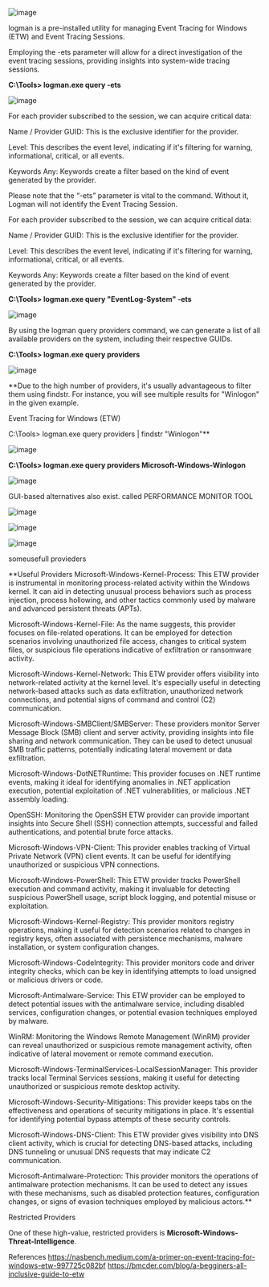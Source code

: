 ![image](https://github.com/vadaysakiv/windows-Event-Logs-/assets/90182273/adc1be0b-b75f-42d4-af9b-9b6b3d12d0cd)


logman is a pre-installed utility for managing Event Tracing for Windows (ETW) and Event Tracing Sessions.

Employing the -ets parameter will allow for a direct investigation of the event tracing sessions, providing insights into system-wide tracing sessions. 

**C:\Tools> logman.exe query -ets**

![image](https://github.com/vadaysakiv/windows-Event-Logs-/assets/90182273/d115c49c-ebf3-4135-b03c-97cd29ee43a1)

For each provider subscribed to the session, we can acquire critical data:


Name / Provider GUID: This is the exclusive identifier for the provider.

Level: This describes the event level, indicating if it's filtering for warning, informational, critical, or all events.

Keywords Any: Keywords create a filter based on the kind of event generated by the provider.


Please note that the “-ets” parameter is vital to the command. Without it, Logman will not identify the Event Tracing Session.


For each provider subscribed to the session, we can acquire critical data:


Name / Provider GUID: This is the exclusive identifier for the provider.

Level: This describes the event level, indicating if it's filtering for warning, informational, critical, or all events.

Keywords Any: Keywords create a filter based on the kind of event generated by the provider.

**C:\Tools> logman.exe query "EventLog-System" -ets**

![image](https://github.com/vadaysakiv/windows-Event-Logs-/assets/90182273/6e470da4-30fa-4667-b38c-c8471d4bf03f)

By using the logman query providers command, we can generate a list of all available providers on the system, including their respective GUIDs.

**C:\Tools> logman.exe query providers**

![image](https://github.com/vadaysakiv/windows-Event-Logs-/assets/90182273/14c45dc0-291f-461f-95c2-93d24a895547)

**Due to the high number of providers, it's usually advantageous to filter them using findstr. For instance, you will see multiple results for "Winlogon" in the given example.


  Event Tracing for Windows (ETW)
  
C:\Tools> logman.exe query providers | findstr "Winlogon"**

![image](https://github.com/vadaysakiv/windows-Event-Logs-/assets/90182273/e07980c6-33d5-4134-b88c-c329cd9c3d13)


**C:\Tools> logman.exe query providers Microsoft-Windows-Winlogon**

![image](https://github.com/vadaysakiv/windows-Event-Logs-/assets/90182273/c6cbb76e-06f6-480f-b264-e2edf2027cf6)



GUI-based alternatives also exist. called PERFORMANCE MONITOR TOOL

![image](https://github.com/vadaysakiv/windows-Event-Logs-/assets/90182273/aab2a740-1293-4af3-92c1-accc5d98f654)

![image](https://github.com/vadaysakiv/windows-Event-Logs-/assets/90182273/91d84101-d750-4647-84c3-42d8f42fd94c)

![image](https://github.com/vadaysakiv/windows-Event-Logs-/assets/90182273/926dd1be-b21e-4c77-89c5-71db43e6985f)



someusefull provieders

**Useful Providers
Microsoft-Windows-Kernel-Process: This ETW provider is instrumental in monitoring process-related activity within the Windows kernel. It can aid in detecting unusual process behaviors such as process injection, process hollowing, and other tactics commonly used by malware and advanced persistent threats (APTs).

Microsoft-Windows-Kernel-File: As the name suggests, this provider focuses on file-related operations. It can be employed for detection scenarios involving unauthorized file access, changes to critical system files, or suspicious file operations indicative of exfiltration or ransomware activity.

Microsoft-Windows-Kernel-Network: This ETW provider offers visibility into network-related activity at the kernel level. It's especially useful in detecting network-based attacks such as data exfiltration, unauthorized network connections, and potential signs of command and control (C2) communication.

Microsoft-Windows-SMBClient/SMBServer: These providers monitor Server Message Block (SMB) client and server activity, providing insights into file sharing and network communication. They can be used to detect unusual SMB traffic patterns, potentially indicating lateral movement or data exfiltration.

Microsoft-Windows-DotNETRuntime: This provider focuses on .NET runtime events, making it ideal for identifying anomalies in .NET application execution, potential exploitation of .NET vulnerabilities, or malicious .NET assembly loading.

OpenSSH: Monitoring the OpenSSH ETW provider can provide important insights into Secure Shell (SSH) connection attempts, successful and failed authentications, and potential brute force attacks.

Microsoft-Windows-VPN-Client: This provider 
enables tracking of Virtual Private Network (VPN) client events. It can be useful for identifying unauthorized or suspicious VPN connections.

Microsoft-Windows-PowerShell: This ETW provider tracks PowerShell execution and command activity, making it invaluable for detecting suspicious PowerShell usage, script block logging, and potential misuse or exploitation.

Microsoft-Windows-Kernel-Registry: This provider monitors registry operations, making it useful for detection scenarios related to changes in registry keys, often associated with persistence mechanisms, malware installation, or system configuration changes.

Microsoft-Windows-CodeIntegrity: This provider monitors code and driver integrity checks, which can be key in identifying attempts to load unsigned or malicious drivers or code.

Microsoft-Antimalware-Service: This ETW provider can be employed to detect potential issues with the antimalware service, including disabled services, configuration changes, or potential evasion techniques employed by malware.

WinRM: Monitoring the Windows Remote Management (WinRM) provider can reveal unauthorized or suspicious remote management activity, often indicative of lateral movement or remote command execution.

Microsoft-Windows-TerminalServices-LocalSessionManager: This provider tracks local Terminal Services sessions, making it useful for detecting unauthorized or suspicious remote desktop activity.

Microsoft-Windows-Security-Mitigations: This provider keeps tabs on the effectiveness and operations of security mitigations in place. It's essential for identifying potential bypass attempts of these security controls.

Microsoft-Windows-DNS-Client: This ETW provider gives visibility into DNS client activity, which is crucial for detecting DNS-based attacks, including DNS tunneling or unusual DNS requests that may indicate C2 communication.

Microsoft-Antimalware-Protection: This provider monitors the operations of antimalware protection mechanisms. It can be used to detect any issues with these mechanisms, such as disabled protection features, configuration changes, or signs of evasion techniques employed by malicious actors.**




Restricted Providers


One of these high-value, restricted providers is **Microsoft-Windows-Threat-Intelligence**.

References
https://nasbench.medium.com/a-primer-on-event-tracing-for-windows-etw-997725c082bf
https://bmcder.com/blog/a-begginers-all-inclusive-guide-to-etw





